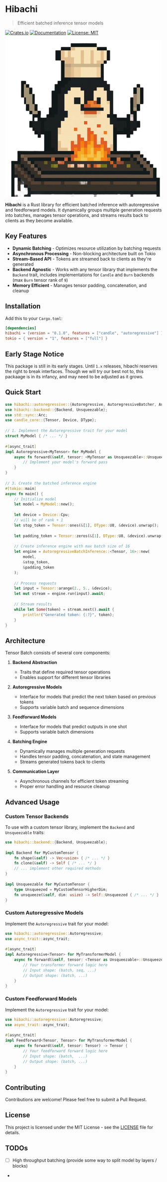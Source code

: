 # Hibachi

> Efficient batched inference tensor models

[![Crates.io](https://img.shields.io/crates/v/hibachi.svg)](https://crates.io/crates/hibachi)
[![Documentation](https://docs.rs/hibachi/badge.svg)](https://docs.rs/hibachi)
[![License: MIT](https://img.shields.io/badge/License-MIT-blue.svg)](LICENSE)

![Hibachi](hibachi.png)

**Hibachi** is a Rust library for efficient batched inference with autoregressive and feedforward models. It dynamically groups multiple generation requests into batches, manages tensor operations, and streams results back to clients as they become available.

## Key Features

- **Dynamic Batching** - Optimizes resource utilization by batching requests
- **Asynchronous Processing** - Non-blocking architecture built on Tokio
- **Stream-Based API** - Tokens are streamed back to clients as they're generated
- **Backend Agnostic** - Works with any tensor library that implements the `Backend` trait, includes implementations for `Candle` and `Burn` backends (max `Burn` tensor rank of `9`)
- **Memory Efficient** - Manages tensor padding, concatenation, and cleanup

## Installation

Add this to your `Cargo.toml`:

```toml
[dependencies]
hibachi = {version = "0.1.0", features = ["candle", "autoregressive"] }# burn, feedforward flags available as well
tokio = { version = "1", features = ["full"] }
```


## Early Stage Notice
This package is still in its early stages. Until `1.x` releases, hibachi reserves the right to break interfaces. Though we will try our best not to,
this packaage is in its infancy, and may need to be adjusted as it grows. 

## Quick Start

```rust
use hibachi::autoregressive::{Autoregressive, AutoregressiveBatcher, AutoregressiveBatchInference};
use hibachi::backend::{Backend, Unsqueezable};
use std::sync::Arc;
use candle_core::{Tensor, Device, DType};

// 1. Implement the Autoregressive trait for your model
struct MyModel { /* ... */ }

#[async_trait]
impl Autoregressive<MyTensor> for MyModel {
    async fn forward(&self, tensor: <MyTensor as Unsqueezable>::Unsqueezed) -> MyTensor {
        // Implement your model's forward pass
    }
}

// 3. Create the batched inference engine
#[tokio::main]
async fn main() {
    // Initialize model
    let model = MyModel::new();

    let device = Device::Cpu;
    // will be of rank + 1
    let stop_token = Tensor::ones(&[1], DType::U8, &device).unwrap();

    let padding_token = Tensor::zeros(&[1], DType::U8, &device).unwrap();
    
    // Create inference engine with max batch size of 16
    let engine = AutoregressiveBatchInference::<Tensor, 16>::new(
        model,
        &stop_token,
        &padding_token
    );
    
    // Process requests
    let input = Tensor::arange(2., 5., &device);
    let mut stream = engine.run(input).await;
    
    // Stream results
    while let Some(token) = stream.next().await {
        println!("Generated token: {:?}", token);
    }
}
```

## Architecture

Tensor Batch consists of several core components:

1. **Backend Abstraction**
    - Traits that define required tensor operations
    - Enables support for different tensor libraries

2. **Autoregressive Models**
    - Interface for models that predict the next token based on previous tokens
    - Supports variable batch and sequence dimensions

3. **Feedforward Models**
   - Interface for models that predict outputs in one shot
   - Supports variable batch dimensions

4. **Batching Engine**
    - Dynamically manages multiple generation requests
    - Handles tensor padding, concatenation, and state management
    - Streams generated tokens back to clients

5. **Communication Layer**
    - Asynchronous channels for efficient token streaming
    - Proper error handling and resource cleanup

## Advanced Usage

### Custom Tensor Backends

To use with a custom tensor library, implement the `Backend` and `Unsqueezable` traits:

```rust
use hibachi::backend::{Backend, Unsqueezable};

impl Backend for MyCustomTensor {
    fn shape(&self) -> Vec<usize> { /* ... */ }
    fn clone(&self) -> Self { /* ... */ }
    // ... implement other required methods
}

impl Unsqueezable for MyCustomTensor {
    type Unsqueezed = MyCustomTensorHigherDim;
    fn unsqueeze(&self, dim: usize) -> Self::Unsqueezed { /* ... */ }
}
```

### Custom Autoregressive Models

Implement the `Autoregressive` trait for your model:

```rust
use hibachi::autoregressive::Autoregressive;
use async_trait::async_trait;

#[async_trait]
impl Autoregressive<Tensor> for MyTransformerModel {
    async fn forward(&self, tensor: <Tensor as Unsqueezable>::Unsqueezed) -> Tensor {
        // Your transformer forward logic here
        // Input shape: (batch, seq, ...)
        // Output shape: (batch, ...)
    }
}
```

### Custom Feedforward Models

Implement the `Autoregressive` trait for your model:

```rust
use hibachi::autoregressive::Autoregressive;
use async_trait::async_trait;

#[async_trait]
impl Feedforward<Tensor, Tensor> for MyTransformerModel {
    async fn forward(&self, tensor: Tensor) -> Tensor {
        // Your feedforward forward logic here
        // Input shape: (batch,  ...)
        // Output shape: (batch, ...)
    }
}
```

## Contributing

Contributions are welcome! Please feel free to submit a Pull Request.

## License

This project is licensed under the MIT License - see the [LICENSE](LICENSE) file for details.

## TODOs
- [ ] High throughput batching (provide some way to split model by layers / blocks)
- 
